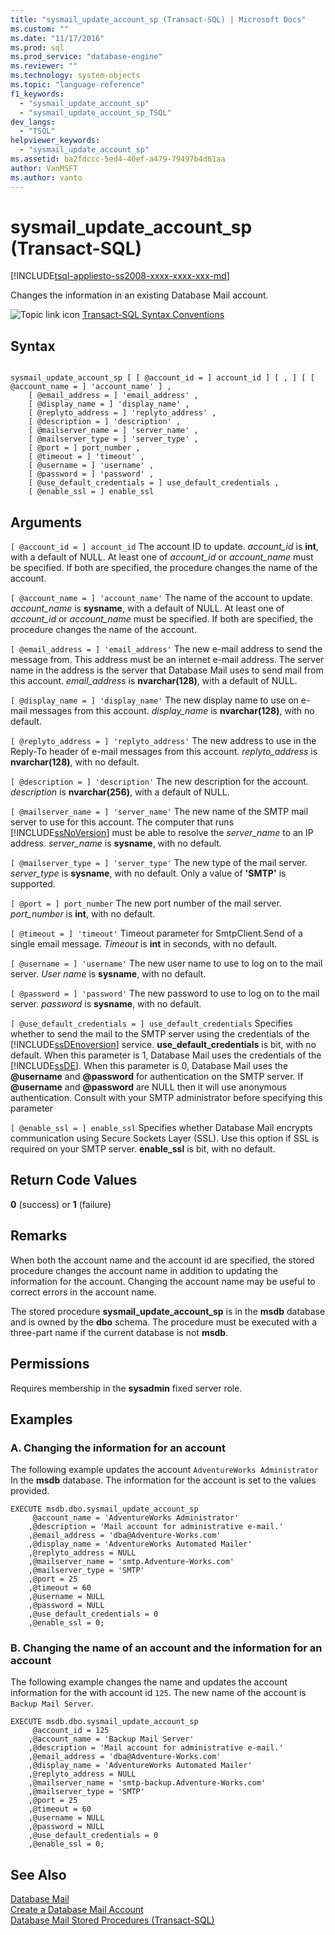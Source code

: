 ```yaml
---
title: "sysmail_update_account_sp (Transact-SQL) | Microsoft Docs"
ms.custom: ""
ms.date: "11/17/2016"
ms.prod: sql
ms.prod_service: "database-engine"
ms.reviewer: ""
ms.technology: system-objects
ms.topic: "language-reference"
f1_keywords: 
  - "sysmail_update_account_sp"
  - "sysmail_update_account_sp_TSQL"
dev_langs: 
  - "TSQL"
helpviewer_keywords: 
  - "sysmail_update_account_sp"
ms.assetid: ba2fdccc-5ed4-40ef-a479-79497b4d61aa
author: VanMSFT
ms.author: vanto
---
```

# sysmail_update_account_sp (Transact-SQL)
[!INCLUDE[tsql-appliesto-ss2008-xxxx-xxxx-xxx-md](../../includes/tsql-appliesto-ss2008-xxxx-xxxx-xxx-md.md)]

  Changes the information in an existing Database Mail account.  
 
 
 ![Topic link icon](../../database-engine/configure-windows/media/topic-link.gif "Topic link icon") [Transact-SQL Syntax Conventions](../../t-sql/language-elements/transact-sql-syntax-conventions-transact-sql.md)  
  
## Syntax  
  
```  
  
sysmail_update_account_sp [ [ @account_id = ] account_id ] [ , ] [ [ @account_name = ] 'account_name' ] ,  
    [ @email_address = ] 'email_address' ,   
    [ @display_name = ] 'display_name' ,   
    [ @replyto_address = ] 'replyto_address' ,  
    [ @description = ] 'description' ,   
    [ @mailserver_name = ] 'server_name' ,   
    [ @mailserver_type = ] 'server_type' ,   
    [ @port = ] port_number ,   
    [ @timeout = ] 'timeout' ,  
    [ @username = ] 'username' ,  
    [ @password = ] 'password' ,  
    [ @use_default_credentials = ] use_default_credentials ,  
    [ @enable_ssl = ] enable_ssl   
```  
  
## Arguments  
`[ @account_id = ] account_id`
 The account ID to update. *account_id* is **int**, with a default of NULL. At least one of *account_id* or *account_name* must be specified. If both are specified, the procedure changes the name of the account.  
  
`[ @account_name = ] 'account_name'`
 The name of the account to update. *account_name* is **sysname**, with a default of NULL. At least one of *account_id* or *account_name* must be specified. If both are specified, the procedure changes the name of the account.  
  
`[ @email_address = ] 'email_address'`
 The new e-mail address to send the message from. This address must be an internet e-mail address. The server name in the address is the server that Database Mail uses to send mail from this account. *email_address* is **nvarchar(128)**, with a default of NULL.  
  
`[ @display_name = ] 'display_name'`
 The new display name to use on e-mail messages from this account. *display_name* is **nvarchar(128)**, with no default.  
  
`[ @replyto_address = ] 'replyto_address'`
 The new address to use in the Reply-To header of e-mail messages from this account. *replyto_address* is **nvarchar(128)**, with no default.  
  
`[ @description = ] 'description'`
 The new description for the account. *description* is **nvarchar(256)**, with a default of NULL.  
  
`[ @mailserver_name = ] 'server_name'`
 The new name of the SMTP mail server to use for this account. The computer that runs [!INCLUDE[ssNoVersion](../../includes/ssnoversion-md.md)] must be able to resolve the *server_name* to an IP address. *server_name* is **sysname**, with no default.  
  
`[ @mailserver_type = ] 'server_type'`
 The new type of the mail server. *server_type* is **sysname**, with no default. Only a value of **'SMTP'** is supported.  
  
`[ @port = ] port_number`
 The new port number of the mail server. *port_number* is **int**, with no default.  
  
`[ @timeout = ] 'timeout'`
 Timeout parameter for SmtpClient.Send of a single email message. *Timeout* is **int** in seconds, with no default.  
  
`[ @username = ] 'username'`
 The new user name to use to log on to the mail server. *User name* is **sysname**, with no default.  
  
`[ @password = ] 'password'`
 The new password to use to log on to the mail server. *password* is **sysname**, with no default.  
  
`[ @use_default_credentials = ] use_default_credentials`
 Specifies whether to send the mail to the SMTP server using the credentials of the [!INCLUDE[ssDEnoversion](../../includes/ssdenoversion-md.md)] service. **use_default_credentials** is bit, with no default. When this parameter is 1, Database Mail uses the credentials of the [!INCLUDE[ssDE](../../includes/ssde-md.md)]. When this parameter is 0, Database Mail uses the **@username** and **@password** for authentication on the SMTP server. If **@username** and **@password** are NULL then it will use anonymous authentication. Consult with your SMTP administrator before specifying this parameter  
  
`[ @enable_ssl = ] enable_ssl`
 Specifies whether Database Mail encrypts communication using Secure Sockets Layer (SSL). Use this option if SSL is required on your SMTP server. **enable_ssl** is bit, with no default.  
  
## Return Code Values  
 **0** (success) or **1** (failure)  
  
## Remarks  
 When both the account name and the account id are specified, the stored procedure changes the account name in addition to updating the information for the account. Changing the account name may be useful to correct errors in the account name.  
  
 The stored procedure **sysmail_update_account_sp** is in the **msdb** database and is owned by the **dbo** schema. The procedure must be executed with a three-part name if the current database is not **msdb**.  
  
## Permissions  
 Requires membership in the **sysadmin** fixed server role.  
  
## Examples  
  
### A. Changing the information for an account  
 The following example updates the account `AdventureWorks Administrator` In the **msdb** database. The information for the account is set to the values provided.  
  
```  
EXECUTE msdb.dbo.sysmail_update_account_sp  
     @account_name = 'AdventureWorks Administrator'  
    ,@description = 'Mail account for administrative e-mail.'  
    ,@email_address = 'dba@Adventure-Works.com'  
    ,@display_name = 'AdventureWorks Automated Mailer'  
    ,@replyto_address = NULL  
    ,@mailserver_name = 'smtp.Adventure-Works.com'  
    ,@mailserver_type = 'SMTP'  
    ,@port = 25  
    ,@timeout = 60  
    ,@username = NULL  
    ,@password = NULL  
    ,@use_default_credentials = 0  
    ,@enable_ssl = 0;  
```  
  
### B. Changing the name of an account and the information for an account  
 The following example changes the name and updates the account information for the with account id `125`. The new name of the account is `Backup Mail Server`.  
  
```  
EXECUTE msdb.dbo.sysmail_update_account_sp  
     @account_id = 125  
    ,@account_name = 'Backup Mail Server'  
    ,@description = 'Mail account for administrative e-mail.'  
    ,@email_address = 'dba@Adventure-Works.com'  
    ,@display_name = 'AdventureWorks Automated Mailer'  
    ,@replyto_address = NULL  
    ,@mailserver_name = 'smtp-backup.Adventure-Works.com'  
    ,@mailserver_type = 'SMTP'  
    ,@port = 25  
    ,@timeout = 60  
    ,@username = NULL  
    ,@password = NULL  
    ,@use_default_credentials = 0  
    ,@enable_ssl = 0;  
```  
  
## See Also  
 [Database Mail](../../relational-databases/database-mail/database-mail.md)   
 [Create a Database Mail Account](../../relational-databases/database-mail/create-a-database-mail-account.md)   
 [Database Mail Stored Procedures &#40;Transact-SQL&#41;](../../relational-databases/system-stored-procedures/database-mail-stored-procedures-transact-sql.md)  
  
  
